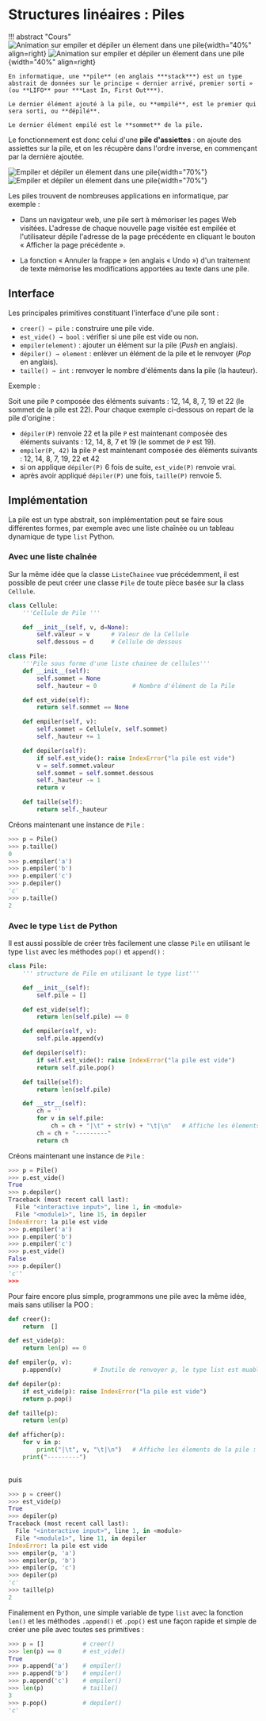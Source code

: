 ﻿#	Structures linéaires : Piles


!!! abstract "Cours"
    ![Animation sur empiler et dépiler un élement dans une pile](assets/4-empiler-depiler-light-mode.gif#only-light){width="40%" align=right}
    ![Animation sur empiler et dépiler un élement dans une pile](assets/4-empiler-depiler-dark-mode.gif#only-dark){width="40%" align=right}

    En informatique, une **pile** (en anglais ***stack***) est un type abstrait de données sur le principe « dernier arrivé, premier sorti » (ou **LIFO** pour ***Last In, First Out***).

    Le dernier élément ajouté à la pile, ou **empilé**, est le premier qui sera sorti, ou **dépilé**.

    Le dernier élément empilé est le **sommet** de la pile.





Le fonctionnement est donc celui d'une **pile d'assiettes** : on ajoute des assiettes sur la pile, et on les récupère dans l'ordre inverse, en commençant par la dernière ajoutée. 



![Empiler et dépiler un élement dans une pile](assets/4-empiler-depiler-light-mode.png#only-light){width="70%"}
![Empiler et dépiler un élement dans une pile](assets/4-empiler-depiler-dark-mode.png#only-dark){width="70%"}


Les piles trouvent de nombreuses applications en informatique, par exemple :

-   Dans un navigateur web, une pile sert à mémoriser les pages Web visitées. L'adresse de chaque nouvelle page visitée est empilée et l'utilisateur dépile l'adresse de la page précédente en cliquant le bouton « Afficher la page précédente ».

-   La fonction « Annuler la frappe » (en anglais « Undo ») d'un traitement de texte mémorise les modifications apportées au texte dans une pile.


##	Interface

Les principales primitives constituant l'interface d'une pile sont :


- `creer() → pile` : construire une pile vide.
- `est_vide() → bool` : vérifier si une pile est vide ou non.
- `empiler(element)` : ajouter un élément sur la pile (*Push* en anglais).
- `dépiler() → element` : enlèver un élément de la pile et le renvoyer (*Pop* en anglais).
- `taille() → int` : renvoyer le nombre d'éléments dans la pile (la hauteur).

Exemple :

Soit une pile `P` composée des éléments suivants : 12, 14, 8, 7, 19 et 22 (le sommet de la pile est 22). Pour chaque exemple ci-dessous on repart de la pile d'origine :
-	`dépiler(P)` renvoie 22 et la pile `P` est maintenant composée des éléments suivants : 12, 14, 8, 7 et 19 (le sommet de `P` est 19).
-	`empiler(P, 42)` la pile `P` est maintenant composée des éléments suivants : 12, 14, 8, 7, 19, 22 et 42
-	si on applique `dépiler(P)` 6 fois de suite, `est_vide(P)` renvoie vrai.
-	après avoir appliqué `dépiler(P)` une fois, `taille(P)` renvoie 5.

##	Implémentation 

La pile est un type abstrait, son implémentation peut se faire sous différentes formes, par exemple avec une liste chaînée ou un tableau dynamique de type `list` Python.

###	Avec une liste chaînée

Sur la même idée que la classe `ListeChainee` vue précédemment, il est possible de peut créer une classe `Pile` de toute pièce basée sur la class `Cellule`.

``` py
class Cellule:
    '''Cellule de Pile '''

    def __init__(self, v, d=None):
        self.valeur = v      # Valeur de la Cellule
        self.dessous = d     # Cellule de dessous

class Pile:
    '''Pile sous forme d'une liste chainee de cellules'''
    def __init__(self):
        self.sommet = None
        self._hauteur = 0          # Nombre d'élément de la Pile

    def est_vide(self):
        return self.sommet == None

    def empiler(self, v):
        self.sommet = Cellule(v, self.sommet)
        self._hauteur += 1

    def depiler(self):
        if self.est_vide(): raise IndexError("la pile est vide")
        v = self.sommet.valeur
        self.sommet = self.sommet.dessous
        self._hauteur -= 1
        return v

    def taille(self):
        return self._hauteur
```

Créons maintenant une instance de `Pile` :
``` py
>>> p = Pile()
>>> p.taille()
0
>>> p.empiler('a')
>>> p.empiler('b')
>>> p.empiler('c')
>>> p.depiler()
'c'
>>> p.taille()
2
```
###	Avec le type `list` de Python

Il est aussi possible de créer très facilement une classe `Pile` en utilisant le type `list` avec les méthodes `pop()` et `append()` :

``` py
class Pile:
    ''' structure de Pile en utilisant le type list'''

    def __init__(self):
        self.pile = []

    def est_vide(self):
        return len(self.pile) == 0

    def empiler(self, v):
        self.pile.append(v)

    def depiler(self):
        if self.est_vide(): raise IndexError("la pile est vide")
        return self.pile.pop()

    def taille(self):
        return len(self.pile)

    def __str__(self):
        ch = ''
        for v in self.pile:
            ch = ch + "|\t" + str(v) + "\t|\n"   # Affiche les élements de la pile : |  v  |
        ch = ch + "---------"
        return ch
```

Créons maintenant une instance de `Pile` :

``` py
>>> p = Pile()
>>> p.est_vide()
True
>>> p.depiler()
Traceback (most recent call last):
  File "<interactive input>", line 1, in <module>
  File "<module1>", line 15, in depiler
IndexError: la pile est vide
>>> p.empiler('a')
>>> p.empiler('b')
>>> p.empiler('c')
>>> p.est_vide()
False
>>> p.depiler()
'c''
>>>
```
Pour faire encore plus simple, programmons une pile avec la même idée, mais sans utiliser la POO : 

``` py
def creer():
    return  []

def est_vide(p):
    return len(p) == 0

def empiler(p, v):
    p.append(v)         # Inutile de renvoyer p, le type list est muable

def depiler(p):
    if est_vide(p): raise IndexError("la pile est vide")
    return p.pop()

def taille(p):
    return len(p)

def afficher(p):
    for v in p:
        print("|\t", v, "\t|\n")   # Affiche les élements de la pile : |  v  |
    print("---------")
        
```
puis

``` py
>>> p = creer()
>>> est_vide(p)
True
>>> depiler(p)
Traceback (most recent call last):
  File "<interactive input>", line 1, in <module>
  File "<module1>", line 11, in depiler
IndexError: la pile est vide
>>> empiler(p, 'a')
>>> empiler(p, 'b')
>>> empiler(p, 'c')
>>> depiler(p)
'c'
>>> taille(p)
2
```

Finalement en Python, une simple variable de type `list` avec la fonction `len()` et les méthodes `.append()` et `.pop()` est une façon rapide et simple de créer une pile avec toutes ses primitives : 
``` py
>>> p = []           # creer()
>>> len(p) == 0      # est_vide()
True
>>> p.append('a')    # empiler()
>>> p.append('b')    # empiler()
>>> p.append('c')    # empiler()
>>> len(p)           # taille()
3
>>> p.pop()          # depiler()
'c'
```